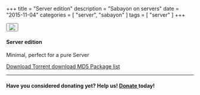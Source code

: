 +++
title = "Server edition"
description = "Sabayon on servers"
date = "2015-11-04"
categories = [ "server", "sabayon" ]
tags = [
    "server"
]
+++
<div class="row">
<div class="col-md-2">
<button type="button" class="btn btn-circle btn-xl"><img src="/img/sabayon-server.png" class="img-responsive"></button></div>
<div class="col-md-10">
<h4>Server edition</h4>
<p>Minimal, perfect for a pure Server</p>
<p>
<a class="btn btn-primary btn-xs" href="http://dl.sabayon.org/iso/monthly/Sabayon_Linux_16.03_amd64_Server.iso" role="button"><i class="fa fa-download"></i> Download </a>
<a class="btn btn-primary btn-xs" href="http://dl.sabayon.org/iso/monthly/Sabayon_Linux_16.03_amd64_Server.iso.torrent" role="button"><i class="fa fa-magnet"></i> Torrent download </a>
<a class="btn btn-primary btn-xs" href="http://dl.sabayon.org/iso/monthly/Sabayon_Linux_16.03_amd64_Server.iso.md5" role="button"><i class="fa fa-check-square"></i> MD5 </a>
<a class="btn btn-primary btn-xs" href="http://dl.sabayon.org/iso/monthly/Sabayon_Linux_16.03_amd64_Server.iso.pkglist" role="button"><i class="fa fa-list"></i> Package list </a>
</p>
</div>
</div>

<hr>
<h4>Have you considered donating yet? Help us! <a class="btn btn-danger btn-xs" href="/donate" role="button"><i class="fa fa-heart"></i> Donate </a> today!</h4>
